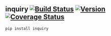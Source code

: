 inquiry [![Build Status](https://secure.travis-ci.org/stevepeak/inquiry.png)](http://travis-ci.org/stevepeak/inquiry) [![Version](https://pypip.in/v/inquiry/badge.png)](https://github.com/stevepeak/inquiry) [![Coverage Status](https://coveralls.io/repos/stevepeak/inquiry/badge.png)](https://coveralls.io/r/stevepeak/inquiry)
-------

`pip install inquiry`
